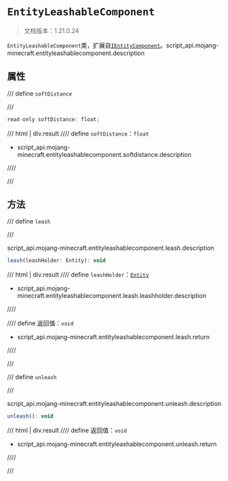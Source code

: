 # `EntityLeashableComponent`

> 文档版本：1.21.0.24

`EntityLeashableComponent`类，扩展自[`IEntityComponent`](./ientitycomponent.md)。script_api.mojang-minecraft.entityleashablecomponent.description

## 属性

/// define
`softDistance`


///

```js
read-only softDistance: float;
```

/// html | div.result
//// define
`softDistance`：`float`

- script_api.mojang-minecraft.entityleashablecomponent.softdistance.description


////

///


## 方法

/// define
`leash`


///

script_api.mojang-minecraft.entityleashablecomponent.leash.description

```js
leash(leashHolder: Entity): void
```

/// html | div.result
//// define
`leashHolder`：[`Entity`](./entity.md)

- script_api.mojang-minecraft.entityleashablecomponent.leash.leashholder.description


////

//// define
返回值：`void`

- script_api.mojang-minecraft.entityleashablecomponent.leash.return


////

///


/// define
`unleash`


///

script_api.mojang-minecraft.entityleashablecomponent.unleash.description

```js
unleash(): void
```

/// html | div.result
//// define
返回值：`void`

- script_api.mojang-minecraft.entityleashablecomponent.unleash.return


////

///

